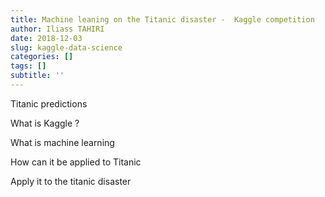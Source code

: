 ```yaml
---
title: Machine leaning on the Titanic disaster -  Kaggle competition
author: Iliass TAHIRI
date: 2018-12-03
slug: kaggle-data-science
categories: []
tags: []
subtitle: ''
---
```


Titanic predictions

<!--more-->

What is Kaggle ?

What is machine learning

How can it be applied to Titanic

Apply it to the titanic disaster
